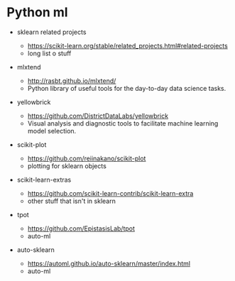 # Python ml 

- sklearn related projects
    - https://scikit-learn.org/stable/related_projects.html#related-projects
    - long list o stuff

- mlxtend
    - http://rasbt.github.io/mlxtend/
    - Python library of useful tools for the day-to-day data science tasks.

- yellowbrick
    - https://github.com/DistrictDataLabs/yellowbrick
    - Visual analysis and diagnostic tools to facilitate machine learning model selection.
    
- scikit-plot
    - https://github.com/reiinakano/scikit-plot
    - plotting for sklearn objects
    
- scikit-learn-extras 
    - https://github.com/scikit-learn-contrib/scikit-learn-extra
    - other stuff that isn't in sklearn
    
- tpot
    - https://github.com/EpistasisLab/tpot 
    - auto-ml
    
- auto-sklearn
    - https://automl.github.io/auto-sklearn/master/index.html
    - auto-ml
    
